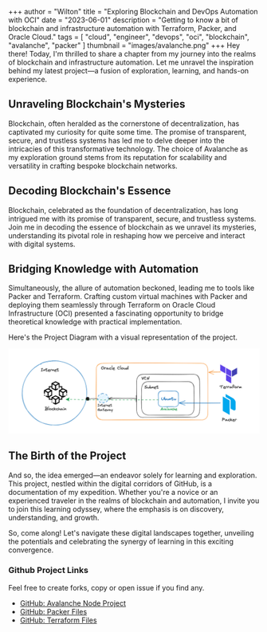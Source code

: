 +++
author = "Wilton"
title = "Exploring Blockchain and DevOps Automation with OCI"
date = "2023-06-01"
description = "Getting to know a bit of blockchain and infrastructure automation with Terraform, Packer, and Oracle Cloud."
tags = [
    "cloud",
    "engineer",
    "devops",
    "oci",
    "blockchain",
    "avalanche",
    "packer"
]
thumbnail = "images/avalanche.png"
+++
Hey there! Today, I'm thrilled to share a chapter from my journey into the realms of blockchain and infrastructure automation. Let me unravel the inspiration behind my latest project—a fusion of exploration, learning, and hands-on experience.


<!--more-->
## Unraveling Blockchain's Mysteries

Blockchain, often heralded as the cornerstone of decentralization, has captivated my curiosity for quite some time. The promise of transparent, secure, and trustless systems has led me to delve deeper into the intricacies of this transformative technology. The choice of Avalanche as my exploration ground stems from its reputation for scalability and versatility in crafting bespoke blockchain networks.

## Decoding Blockchain's Essence

Blockchain, celebrated as the foundation of decentralization, has long intrigued me with its promise of transparent, secure, and trustless systems. Join me in decoding the essence of blockchain as we unravel its mysteries, understanding its pivotal role in reshaping how we perceive and interact with digital systems.

## Bridging Knowledge with Automation

Simultaneously, the allure of automation beckoned, leading me to tools like Packer and Terraform. Crafting custom virtual machines with Packer and deploying them seamlessly through Terraform on Oracle Cloud Infrastructure (OCI) presented a fascinating opportunity to bridge theoretical knowledge with practical implementation.

Here's the Project Diagram with a visual representation of the project.

![Avalanche Node Diagram](/images/avalanche-diagram.png)

## The Birth of the Project

And so, the idea emerged—an endeavor solely for learning and exploration. This project, nestled within the digital corridors of GitHub, is a documentation of my expedition. Whether you're a novice or an experienced traveler in the realms of blockchain and automation, I invite you to join this learning odyssey, where the emphasis is on discovery, understanding, and growth.

So, come along! Let's navigate these digital landscapes together, unveiling the potentials and celebrating the synergy of learning in this exciting convergence.

### Github Project Links

Feel free to create forks, copy or open issue if you find any.

- [GitHub: Avalanche Node Project](https://github.com/wiltonpaulo/avalanche-node)
- [GitHub: Packer Files](https://github.com/wiltonpaulo/avalanche-node/tree/main/terraform)
- [GitHub: Terraform Files](https://github.com/wiltonpaulo/avalanche-node/tree/main/terraform)




